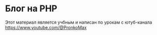 # Блог на PHP

Этот материал является учбным и написан по урокам с ютуб-канала https://www.youtube.com/@PronkoMax
